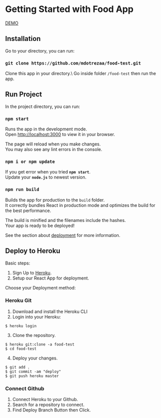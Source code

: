 # Getting Started with Food App

[DEMO](http://food-test.herokuapp.com/)

## Installation

Go to your directory, you can run:

### `git clone https://github.com/mdotrezaa/food-test.git`

Clone this app in your directory.\ 
Go inside folder `/food-test` then run the app.

## Run Project

In the project directory, you can run:

### `npm start`

Runs the app in the development mode.\
Open [http://localhost:3000](http://localhost:3000) to view it in your browser.

The page will reload when you make changes.\
You may also see any lint errors in the console.

### `npm i or npm update`

If you get error when you tried **`npm start`**.\
Update your **`node.js`** to newest version.

### `npm run build`

Builds the app for production to the `build` folder.\
It correctly bundles React in production mode and optimizes the build for the best performance.

The build is minified and the filenames include the hashes.\
Your app is ready to be deployed!

See the section about [deployment](https://facebook.github.io/create-react-app/docs/deployment) for more information.

## Deploy to Heroku

Basic steps:
1. Sign Up to [Heroku](https://heroku.com/).
2. Setup our React App for deployment.

Choose your Deployment method:

### Heroku Git
1. Download and install the Heroku CLI
2. Login into your Heroku:
```
$ heroku login

```
3. Clone the repository.
```
$ heroku git:clone -a food-test
$ cd food-test

```
4. Deploy your changes.
```
$ git add .
$ git commit -am "deploy"
$ git push heroku master

```

### Connect Github
1. Connect Heroku to your Github.
2. Search for a repository to connect.
3. Find Deploy Branch Button then Click.
